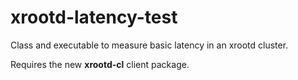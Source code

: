 xrootd-latency-test
===================

Class and executable to measure basic latency in an xrootd cluster.

Requires the new **xrootd-cl** client package.